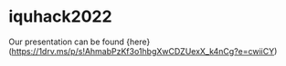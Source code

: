 # iquhack2022

Our presentation can be found {here}(https://1drv.ms/p/s!AhmabPzKf3o1hbgXwCDZUexX_k4nCg?e=cwiiCY)